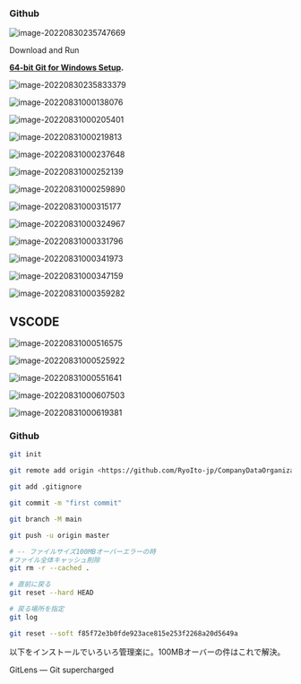 

### Github



![image-20220830235747669](Install_Github.assets\image-20220830235747669.png)



Download and Run

**[64-bit Git for Windows Setup](https://github.com/git-for-windows/git/releases/download/v2.37.2.windows.2/Git-2.37.2.2-64-bit.exe).**

![image-20220830235833379](Install_Github.assets\image-20220830235833379.png)



![image-20220831000138076](Install_Github.assets\image-20220831000138076.png)



![image-20220831000205401](Install_Github.assets\image-20220831000205401.png)



![image-20220831000219813](Install_Github.assets\image-20220831000219813.png)



![image-20220831000237648](Install_Github.assets\image-20220831000237648.png)



![image-20220831000252139](Install_Github.assets\image-20220831000252139.png)



![image-20220831000259890](Install_Github.assets\image-20220831000259890.png)



![image-20220831000315177](Install_Github.assets\image-20220831000315177.png)



![image-20220831000324967](Install_Github.assets\image-20220831000324967.png)



![image-20220831000331796](Install_Github.assets\image-20220831000331796.png)



![image-20220831000341973](Install_Github.assets\image-20220831000341973.png)



![image-20220831000347159](Install_Github.assets\image-20220831000347159.png)



![image-20220831000359282](Install_Github.assets\image-20220831000359282.png)





## VSCODE

![image-20220831000516575](Install_Github.assets\image-20220831000516575.png)

![image-20220831000525922](Install_Github.assets\image-20220831000525922.png)

![image-20220831000551641](Install_Github.assets\image-20220831000551641.png)

![image-20220831000607503](Install_Github.assets\image-20220831000607503.png)

![image-20220831000619381](Install_Github.assets\image-20220831000619381.png)





### Github

```bash
git init

git remote add origin <https://github.com/RyoIto-jp/CompanyDataOrganization.git>

git add .gitignore

git commit -m "first commit"

git branch -M main

git push -u origin master

# -- ファイルサイズ100MBオーバーエラーの時
#ファイル全体キャッシュ削除
git rm -r --cached .

# 直前に戻る
git reset --hard HEAD

# 戻る場所を指定
git log

git reset --soft f85f72e3b0fde923ace815e253f2268a20d5649a
```

以下をインストールでいろいろ管理楽に。100MBオーバーの件はこれで解決。

GitLens — Git supercharged